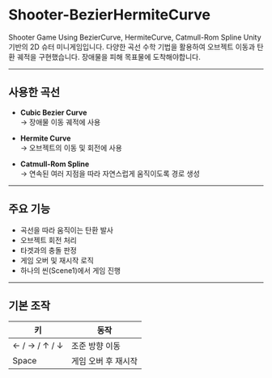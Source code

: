 # Shooter-BezierHermiteCurve
Shooter Game Using BezierCurve, HermiteCurve, Catmull-Rom Spline
Unity 기반의 2D 슈터 미니게임입니다. 
다양한 곡선 수학 기법을 활용하여 오브젝트 이동과 탄환 궤적을 구현했습니다.
장애물을 피해 목표물에 도착해야합니다.

---

## 사용한 곡선

- **Cubic Bezier Curve**  
  → 장애물 이동 궤적에 사용

- **Hermite Curve**  
  → 오브젝트의 이동 및 회전에 사용

- **Catmull-Rom Spline**  
  → 연속된 여러 지점을 따라 자연스럽게 움직이도록 경로 생성

---

## 주요 기능

- 곡선을 따라 움직이는 탄환 발사
- 오브젝트 회전 처리
- 타겟과의 충돌 판정
- 게임 오버 및 재시작 로직
- 하나의 씬(Scene1)에서 게임 진행

---

## 기본 조작

| 키 | 동작 |
|----|------|
| ← / → / ↑ / ↓ | 조준 방향 이동 |
| Space | 게임 오버 후 재시작 |


